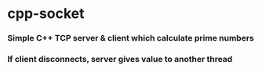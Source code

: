 # cpp-socket
### Simple C++ TCP server & client which calculate prime numbers
### If client disconnects, server gives value to another thread 

